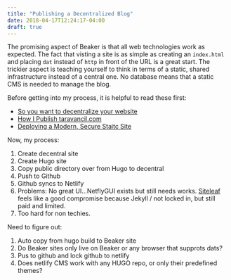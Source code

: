 ```yaml
---
title: "Publishing a Decentralized Blog"
date: 2018-04-17T12:24:17-04:00
draft: true
---
```


The promising aspect of Beaker is that all web technologies work as expected. The fact that visting a site is as simple as creating an `index.html` and placing `dat` instead of `http` in front of the URL is a great start. The trickier aspect is teaching yourself to think in terms of a static, shared infrastructure instead of a central one. No database means that a static CMS is needed to manage the blog. 

<!--more--> 

Before getting into my process, it is helpful to read these first:

- [So you want to decentralize your website](dat://tmcw.hashbase.io/2017/07/20/decentralize-your-website.html)
- [How I Publish taravancil.com](dat://taravancil.com/blog/how-i-publish-taravancil-com/)
- [Deploying a Modern, Secure Staitc Site](dat://tomjwatson.com/blog/deploying-a-modern-static-site/)

Now, my process:

1. Create decentral site
2. Create Hugo site
3. Copy public directory over from Hugo to decentral
4. Push to Github
5. Github syncs to Netlify
6. Problems: No great UI...NetflyGUI exists but still needs works. [Siteleaf](https://www.siteleaf.com) feels like a good compromise because Jekyll / not locked in, but still paid and limited.
7. Too hard for non techies.

Need to figure out:

1. Auto copy from hugo build to Beaker site
2. Do Beaker sites only live on Beaker or any browser that supprots dats?
3. Pus to github and lock github to netlify
4. Does netlify CMS work with any HUGO repo, or only their predefined themes?